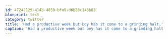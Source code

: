```yaml
---
id: 47242129-414b-4859-bfa9-d6b83c143b83
blueprint: text
category: twitter
title: 'Had a productive week but boy has it come to a grinding halt.'
caption: 'Had a productive week but boy has it come to a grinding halt.'
---
```

